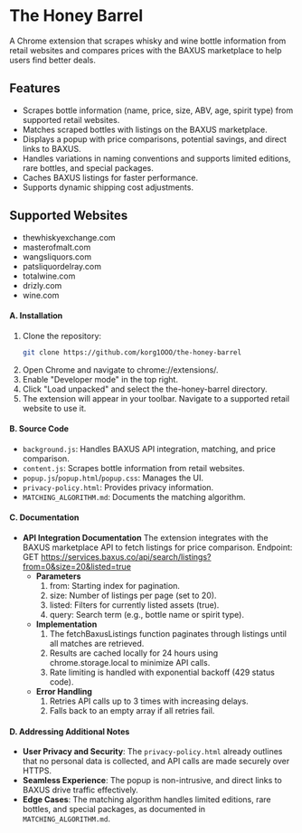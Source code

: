 # The Honey Barrel

A Chrome extension that scrapes whisky and wine bottle information from retail websites and compares prices with the BAXUS marketplace to help users find better deals.

## Features
- Scrapes bottle information (name, price, size, ABV, age, spirit type) from supported retail websites.
- Matches scraped bottles with listings on the BAXUS marketplace.
- Displays a popup with price comparisons, potential savings, and direct links to BAXUS.
- Handles variations in naming conventions and supports limited editions, rare bottles, and special packages.
- Caches BAXUS listings for faster performance.
- Supports dynamic shipping cost adjustments.

## Supported Websites
- thewhiskyexchange.com
- masterofmalt.com
- wangsliquors.com
- patsliquordelray.com
- totalwine.com
- drizly.com
- wine.com

#### **A. Installation**
1. Clone the repository:
   ```bash
   git clone https://github.com/korg1OOO/the-honey-barrel
2. Open Chrome and navigate to chrome://extensions/.
3. Enable "Developer mode" in the top right.
4. Click "Load unpacked" and select the the-honey-barrel directory.
5. The extension will appear in your toolbar. Navigate to a supported retail website to use it.

#### **B. Source Code**
- `background.js`: Handles BAXUS API integration, matching, and price comparison.
- `content.js`: Scrapes bottle information from retail websites.
- `popup.js`/`popup.html`/`popup.css`: Manages the UI.
- `privacy-policy.html`: Provides privacy information.
- `MATCHING_ALGORITHM.md`: Documents the matching algorithm.

#### **C. Documentation**
- **API Integration Documentation**
    The extension integrates with the BAXUS marketplace API to fetch listings for price comparison.
    Endpoint: GET https://services.baxus.co/api/search/listings?from=0&size=20&listed=true
    - **Parameters**
        1. from: Starting index for pagination.
        2. size: Number of listings per page (set to 20).
        3. listed: Filters for currently listed assets (true).
        4. query: Search term (e.g., bottle name or spirit type).
    - **Implementation**
        1. The fetchBaxusListings function paginates through listings until all matches are retrieved.
        2. Results are cached locally for 24 hours using chrome.storage.local to minimize API calls.
        3. Rate limiting is handled with exponential backoff (429 status code).
    - **Error Handling**
        1. Retries API calls up to 3 times with increasing delays.
        2. Falls back to an empty array if all retries fail.

#### **D. Addressing Additional Notes**
- **User Privacy and Security**: The `privacy-policy.html` already outlines that no personal data is collected, and API calls are made securely over HTTPS.
- **Seamless Experience**: The popup is non-intrusive, and direct links to BAXUS drive traffic effectively.
- **Edge Cases**: The matching algorithm handles limited editions, rare bottles, and special packages, as documented in `MATCHING_ALGORITHM.md`.
